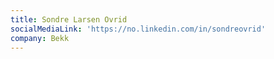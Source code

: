 ```yaml
---
title: Sondre Larsen Ovrid
socialMediaLink: 'https://no.linkedin.com/in/sondreovrid'
company: Bekk
---
```


